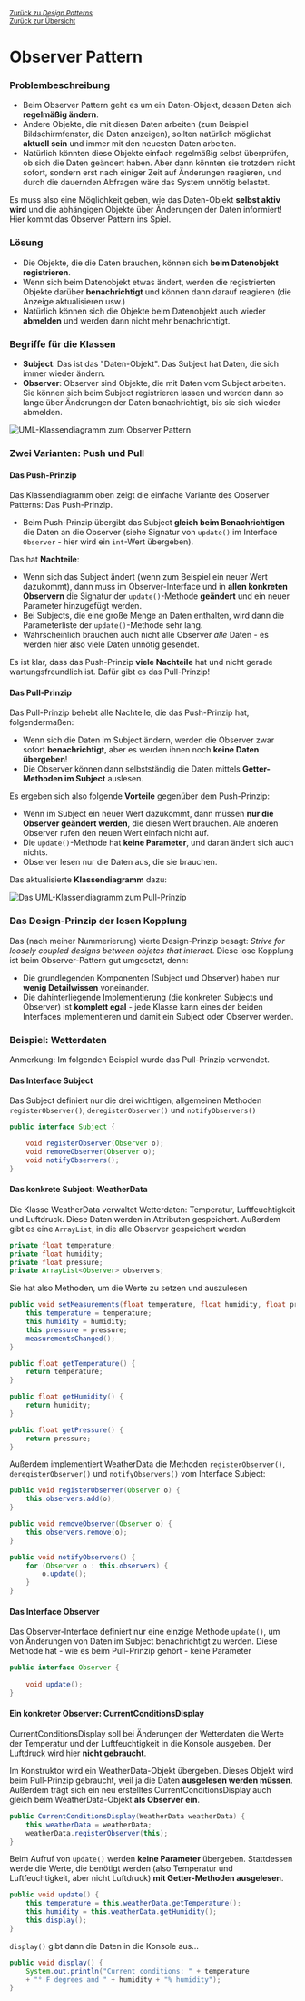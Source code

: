 [<small>Zurück zu *Design Patterns*</small>](../)  
[<small>Zurück zur Übersicht</small>](../../)

# Observer Pattern

### Problembeschreibung

- Beim Observer Pattern geht es um ein Daten-Objekt, dessen Daten sich **regelmäßig ändern**.
- Andere Objekte, die mit diesen Daten arbeiten (zum Beispiel Bildschirmfenster, die Daten anzeigen), sollten natürlich möglichst **aktuell sein** und immer mit den neuesten Daten arbeiten.
- Natürlich könnten diese Objekte einfach regelmäßig selbst überprüfen, ob sich die Daten geändert haben. Aber dann könnten sie trotzdem nicht sofort, sondern erst nach einiger Zeit auf Änderungen reagieren, und durch die dauernden Abfragen wäre das System unnötig belastet.

Es muss also eine Möglichkeit geben, wie das Daten-Objekt **selbst aktiv wird** und die abhängigen Objekte über Änderungen der Daten informiert! Hier kommt das Observer Pattern ins Spiel.  



### Lösung

- Die Objekte, die die Daten brauchen, können sich **beim Datenobjekt registrieren**.
- Wenn sich beim Datenobjekt etwas ändert, werden die registrierten Objekte darüber **benachrichtigt** und können dann darauf reagieren (die Anzeige aktualisieren usw.)
- Natürlich können sich die Objekte beim Datenobjekt auch wieder **abmelden** und werden dann nicht mehr benachrichtigt.



### Begriffe für die Klassen

- **Subject**: Das ist das "Daten-Objekt". Das Subject hat Daten, die sich immer wieder ändern.
- **Observer**: Observer sind Objekte, die mit Daten vom Subject arbeiten. Sie können sich beim Subject registrieren lassen und werden dann so lange über Änderungen der Daten benachrichtigt, bis sie sich wieder abmelden.  

![UML-Klassendiagramm zum Observer Pattern](classdiagram-push.svg)



### Zwei Varianten: Push und Pull

#### Das Push-Prinzip

Das Klassendiagramm oben zeigt die einfache Variante des Observer Patterns: Das Push-Prinzip.

- Beim Push-Prinzip übergibt das Subject **gleich beim Benachrichtigen** die Daten an die Observer (siehe Signatur von `update()` im Interface `Observer` - hier wird ein `int`-Wert übergeben).

Das hat **Nachteile**:

- Wenn sich das Subject ändert (wenn zum Beispiel ein neuer Wert dazukommt), dann muss im Observer-Interface und in **allen konkreten Observern** die Signatur der `update()`-Methode **geändert** und ein neuer Parameter hinzugefügt werden.
- Bei Subjects, die eine große Menge an Daten enthalten, wird dann die Parameterliste der `update()`-Methode sehr lang.
- Wahrscheinlich brauchen auch nicht alle Observer *alle* Daten - es werden hier also viele Daten unnötig gesendet.

Es ist klar, dass das Push-Prinzip **viele Nachteile** hat und nicht gerade wartungsfreundlich ist. Dafür gibt es das Pull-Prinzip!  



#### Das Pull-Prinzip

Das Pull-Prinzip behebt alle Nachteile, die das Push-Prinzip hat, folgendermaßen:

- Wenn sich die Daten im Subject ändern, werden die Observer zwar sofort **benachrichtigt**, aber es werden ihnen noch **keine Daten übergeben**!
- Die Observer können dann selbstständig die Daten mittels **Getter-Methoden im Subject** auslesen.

Es ergeben sich also folgende **Vorteile** gegenüber dem Push-Prinzip:

- Wenn im Subject ein neuer Wert dazukommt, dann müssen **nur die Observer geändert werden**, die diesen Wert brauchen. Ale anderen Observer rufen den neuen Wert einfach nicht auf.
- Die `update()`-Methode hat **keine Parameter**, und daran ändert sich auch nichts.
- Observer lesen nur die Daten aus, die sie brauchen.

Das aktualisierte **Klassendiagramm** dazu:

![Das UML-Klassendiagramm zum Pull-Prinzip](classdiagram-pull.svg)



### Das Design-Prinzip der losen Kopplung

Das (nach meiner Nummerierung) vierte Design-Prinzip besagt: *Strive for loosely coupled designs between objetcs that interact*. Diese lose Kopplung ist beim Observer-Pattern gut umgesetzt, denn:

- Die grundlegenden Komponenten (Subject und Observer) haben nur **wenig Detailwissen** voneinander.
- Die dahinterliegende Implementierung (die konkreten Subjects und Observer) ist **komplett egal** - jede Klasse kann eines der beiden Interfaces implementieren und damit ein Subject oder Observer werden.  



### Beispiel: Wetterdaten

Anmerkung: Im folgenden Beispiel wurde das Pull-Prinzip verwendet.  

#### Das Interface Subject

Das Subject definiert nur die drei wichtigen, allgemeinen Methoden `registerObserver()`, `deregisterObserver()` und `notifyObservers()`

```java
public interface Subject {

	void registerObserver(Observer o);
	void removeObserver(Observer o);
	void notifyObservers();
}
```



#### Das konkrete Subject: WeatherData

Die Klasse WeatherData verwaltet Wetterdaten: Temperatur, Luftfeuchtigkeit und Luftdruck. Diese Daten werden in Attributen gespeichert. Außerdem gibt es eine `ArrayList`, in die alle Observer gespeichert werden

``````java
private float temperature;
private float humidity;
private float pressure;
private ArrayList<Observer> observers;
``````

Sie hat also Methoden, um die Werte zu setzen und auszulesen

```java
public void setMeasurements(float temperature, float humidity, float pressure) {
    this.temperature = temperature;
    this.humidity = humidity;
    this.pressure = pressure;
    measurementsChanged();
}

public float getTemperature() {
    return temperature;
}

public float getHumidity() {
    return humidity;
}

public float getPressure() {
    return pressure;
}
```

Außerdem implementiert WeatherData die Methoden `registerObserver()`, `deregisterObserver()` und `notifyObservers()` vom Interface Subject:

```java
public void registerObserver(Observer o) {
    this.observers.add(o);
}

public void removeObserver(Observer o) {
    this.observers.remove(o);
}

public void notifyObservers() {
    for (Observer o : this.observers) {
        o.update();
    }
}
```



#### Das Interface Observer

Das Observer-Interface definiert nur eine einzige Methode `update()`, um von Änderungen von Daten im Subject benachrichtigt zu werden. Diese Methode hat - wie es beim Pull-Prinzip gehört - keine Parameter

``````java
public interface Observer {
    
	void update();
}
``````



#### Ein konkreter Observer: CurrentConditionsDisplay

CurrentConditionsDisplay soll bei Änderungen der Wetterdaten die Werte der Temperatur und der Luftfeuchtigkeit in die Konsole ausgeben. Der Luftdruck wird hier **nicht gebraucht**. 

Im Konstruktor wird ein WeatherData-Objekt übergeben. Dieses Objekt wird beim Pull-Prinzip gebraucht, weil ja die Daten **ausgelesen werden müssen**. Außerdem trägt sich ein neu erstelltes CurrentConditionsDisplay auch gleich beim WeatherData-Objekt **als Observer ein**.

``````java
public CurrentConditionsDisplay(WeatherData weatherData) {
    this.weatherData = weatherData;
    weatherData.registerObserver(this);
}
``````

Beim Aufruf von `update()` werden **keine Parameter** übergeben. Stattdessen werde die Werte, die benötigt werden (also Temperatur und Luftfeuchtigkeit, aber nicht Luftdruck) **mit Getter-Methoden ausgelesen**.

``````java
public void update() {
    this.temperature = this.weatherData.getTemperature();
    this.humidity = this.weatherData.getHumidity();
    this.display();
}
``````

`display()` gibt dann die Daten in die Konsole aus...

``````java
public void display() {
    System.out.println("Current conditions: " + temperature 
    + "° F degrees and " + humidity + "% humidity");
}
``````